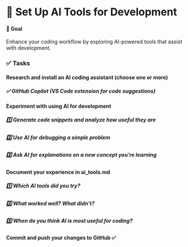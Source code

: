 # 📌 Set Up AI Tools for Development

#### 🎯 Goal

Enhance your coding workflow by exploring AI-powered tools that assist with development.

### ✅ Tasks

#### Research and install an AI coding assistant (choose one or more)

##### ✅ GitHub Copilot (VS Code extension for code suggestions)

#### Experiment with using AI for development

##### 1️⃣ Generate code snippets and analyze how useful they are

##### 2️⃣ Use AI for debugging a simple problem

##### 3️⃣ Ask AI for explanations on a new concept you're learning

#### Document your experience in ai_tools.md

##### 1️⃣ Which AI tools did you try?

##### 2️⃣ What worked well? What didn’t?

##### 3️⃣ When do you think AI is most useful for coding?

#### Commit and push your changes to GitHub ✅
